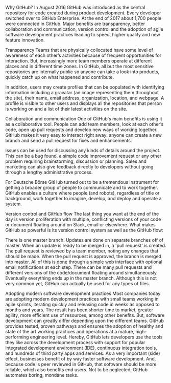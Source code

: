 Why GitHub?
In August 2016 GitHub was introduced as the central repository for code created during product development. Every developer switched over to GitHub Enterprise. At the end of 2017 about 1,700 people were connected in GitHub. Major benefits are transparency, better collaboration and communication, version control and the adoption of agile software development practices leading to speed, higher quality and new feature innovation.

Transparency
Teams that are physically collocated have some level of awareness of each other’s activities because of frequent opportunities for interaction. But, increasingly more team members operate at different places and in different time zones. In GitHub, all but the most sensitive repositories are internally public so anyone can take a look into products, quickly catch up on what happened and contribute.

In addition, users may create profiles that can be populated with identifying information including a gravatar (an image representing them throughout the site), their name, email address, organization, location, and webpage. A profile is visible to other users and displays all the repositories that person is working on and a list of their latest activities on the site.

Collaboration and communication
One of GitHub's main benefits is using it as a collaborative tool. People can add team members, look at each other’s code, open up pull requests and develop new ways of working together. GitHub makes it very easy to interact right away: anyone can create a new branch and send a pull request for fixes and enhancements.

Issues can be used for discussing any kinds of details around the project. This can be a bug found, a simple code improvement request or any other problem requiring brainstorming, discussion or planning. Sales and marketing can also give feedback directly to developers without going through a lengthy administrative process.

For Deutsche Börse GitHub turned out to be a tremendous instrument for getting a broader group of people to communicate and to work together. GitHub enables a culture where people (and robots), regardless of title or background, work together to imagine, develop, and deploy and operate a system.

Version control and GitHub flow
The last thing you want at the end of the day is version proliferation with multiple, conflicting versions of your code or document floating around on Slack, email or elsewhere. What makes GitHub so powerful is its version control system as well as the GitHub flow:

There is one master branch. Updates are done on separate branches off of master. When an update is ready to be merged in, a 'pull request' is created. The pull request is reviewed by a team member, noting any changes that should be made. When the pull request is approved, the branch is merged into master. All of this is done through a simple web interface with optional email notifications at each step. There can be many pull requests and different versions of the code/document floating around simultaneously. Eventually everything ends up in the master branch. Although this is not very common yet, GitHub can actually be used for any types of files.

Adopting modern software development practices
Most companies today are adopting modern development practices with small teams working in agile sprints, iterating quickly and releasing code in weeks as opposed to months and years. The result has been shorter time to market, greater agility, more efficient use of resources, among other benefits. But, software development can greatly differ depending upon the different teams. GitHub provides tested, proven pathways and ensures the adoption of healthy and state of the art working practices and operations at a mature, high-performing engineering level. Hereby, GitHub lets developers use the tools they like across the development process with support for popular integrated development environment (IDE), continuous integration tools, and hundreds of third party apps and services. As a very important (side) effect, businesses benefit of by way faster software development. And, because code is peer reviewed in GitHub, that software should be more reliable, which also benefits end users. Not to be neglected, GitHub automates boring, mondane tasks.
